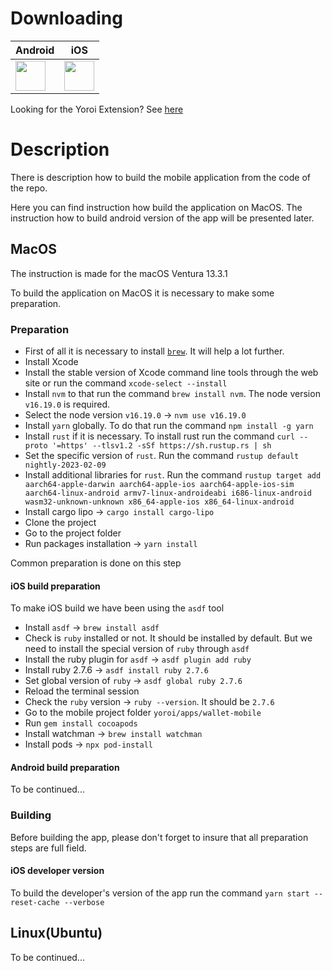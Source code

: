 # Downloading

| Android                                                                                                                                                          | iOS                                                                                                                                                                             |
| ---------------------------------------------------------------------------------------------------------------------------------------------------------------- | ------------------------------------------------------------------------------------------------------------------------------------------------------------------------------- |
| [<img src="https://pbs.twimg.com/profile_images/1164525925242986497/N5_DCXYQ_400x400.jpg" width="48">](https://play.google.com/store/apps/details?id=com.emurgo) | [<img src="https://pbs.twimg.com/profile_images/1283958620359516160/p7zz5dxZ_400x400.jpg" width="48">](https://apps.apple.com/us/app/emurgos-yoroi-cardano-wallet/id1447326389) |

Looking for the Yoroi Extension? See [here](https://github.com/Emurgo/yoroi-frontend)

# Description

There is description how to build the mobile application from the code of the repo.

Here you can find instruction how build the application on MacOS. The instruction how to build android version of the app will be presented later.

## MacOS

The instruction is made for the macOS Ventura 13.3.1

To build the application on MacOS it is necessary to make some preparation.

### Preparation

- First of all it is necessary to install [`brew`](https://brew.sh/). It will help a lot further.
- Install Xcode
- Install the stable version of Xcode command line tools through the web site or run the command `xcode-select --install`
- Install `nvm` to that run the command `brew install nvm`. The node version `v16.19.0` is required.
- Select the node version `v16.19.0` -> `nvm use v16.19.0`
- Install `yarn` globally. To do that run the command `npm install -g yarn`
- Install `rust` if it is necessary. To install rust run the command `curl --proto '=https' --tlsv1.2 -sSf https://sh.rustup.rs | sh`
- Set the specific version of `rust`. Run the command `rustup default nightly-2023-02-09`
- Install additional libraries for `rust`. Run the command `rustup target add aarch64-apple-darwin aarch64-apple-ios aarch64-apple-ios-sim aarch64-linux-android armv7-linux-androideabi i686-linux-android wasm32-unknown-unknown x86_64-apple-ios x86_64-linux-android`
- Install cargo lipo -> `cargo install cargo-lipo`
- Clone the project
- Go to the project folder
- Run packages installation -> `yarn install`

Common preparation is done on this step

#### iOS build preparation

To make iOS build we have been using the `asdf` tool

- Install `asdf` -> `brew install asdf`
- Check is `ruby` installed or not. It should be installed by default. But we need to install the special version of `ruby` through `asdf`
- Install the ruby plugin for `asdf` -> `asdf plugin add ruby`
- Install ruby 2.7.6 -> `asdf install ruby 2.7.6`
- Set global version of `ruby` -> `asdf global ruby 2.7.6`
- Reload the terminal session
- Check the `ruby` version -> `ruby --version`. It should be `2.7.6`
- Go to the mobile project folder `yoroi/apps/wallet-mobile`
- Run `gem install cocoapods`
- Install watchman -> `brew install watchman`
- Install pods -> `npx pod-install`

#### Android build preparation

To be continued...

### Building

Before building the app, please don't forget to insure that all preparation steps are full field.

#### iOS developer version

To build the developer's version of the app run the command `yarn start --reset-cache --verbose`

## Linux(Ubuntu)

To be continued...
